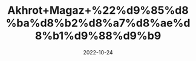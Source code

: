 ---
title: 'Akhrot+Magaz+%22%d9%85%d8%ba%d8%b2%d8%a7%d8%ae%d8%b1%d9%88%d9%b9'
date: '2022-10-24' 
metatag: '' 
inventory: '0' 
draft: false 
# meta description 
shortDescripton: 'Unshelled+Walnut%22+Improved+neurocognitive+functioning%e2%80%93+Akhrot+or+walnuts+are+high+in+neuroprotective+compounds+like+Vitamin+E%2c+Melatonin%2c+Folate+and+the+all+important+Omega+3+Fatty+acids.+All+these+directly+benefit+cognitive+functioning+%e2%80%93+which+includes+memory%2c+attention%2c+concentration%2c+thinking+and+creativity.'
description: 'Dry+Fruit+%da%88%d8%b1%d8%a7%d8%a6%db%8c+%d9%81%d8%b1%d9%88%d8%aa'
longdescription: ''
featured: True
# product Price
price: '500.0'
# Product Short Description
shortDescription: 'Unshelled+Walnut%22+Improved+neurocognitive+functioning%e2%80%93+Akhrot+or+walnuts+are+high+in+neuroprotective+compounds+like+Vitamin+E%2c+Melatonin%2c+Folate+and+the+all+important+Omega+3+Fatty+acids.+All+these+directly+benefit+cognitive+functioning+%e2%80%93+which+includes+memory%2c+attention%2c+concentration%2c+thinking+and+creativity.'
productID: '3929EE20-092D-ED11-9968-005056B3A416'
type: 'products'
category: 'Dry+Fruit+%da%88%d8%b1%d8%a7%d8%a6%db%8c+%d9%81%d8%b1%d9%88%d8%aa' 
thumnailproduct: 'https://eraconnect.blob.core.windows.net/product-images/aminsaddiquidawakhana/3929EE20-092D-ED11-9968-005056B3A416.webp' 
images:
  - image: 'https://eraconnect.blob.core.windows.net/product-images/aminsaddiquidawakhana/3929EE20-092D-ED11-9968-005056B3A416.webp'  
Variants:
---